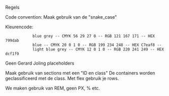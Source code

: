 Regels

Code convention: Maak gebruik van de "snake_case"

Kleurencode: 
```
            blue grey -- CMYK 56 29 27 0 -- RGB 121 167 171 -- HEX 799dab
            blue -- CMYK 20 0 1 0 -- RGB 199 234 248 -- HEX C7eaf8 -- 
            light blue grey -- CMYK 12 0 1 0 -- RGB 220 241 249 -- HEX dcf1f9
```
Geen Gerard Joling placeholders

Maak gebruik van sections met een "ID en class"
De containers worden geclassificeerd met de class. 
Met flex gebruik je rows.

We maken gebruik van REM, geen PX, % etc.
